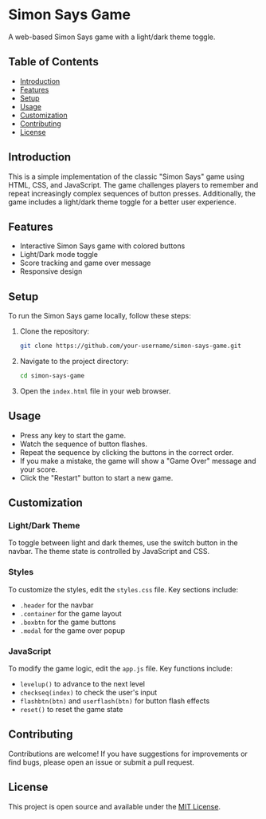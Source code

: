 # Simon Says Game

A web-based Simon Says game with a light/dark theme toggle.

## Table of Contents

- [Introduction](#introduction)
- [Features](#features)
- [Setup](#setup)
- [Usage](#usage)
- [Customization](#customization)
- [Contributing](#contributing)
- [License](#license)

## Introduction

This is a simple implementation of the classic "Simon Says" game using HTML, CSS, and JavaScript. The game challenges players to remember and repeat increasingly complex sequences of button presses. Additionally, the game includes a light/dark theme toggle for a better user experience.

## Features

- Interactive Simon Says game with colored buttons
- Light/Dark mode toggle
- Score tracking and game over message
- Responsive design

## Setup

To run the Simon Says game locally, follow these steps:

1. Clone the repository:
    ```bash
    git clone https://github.com/your-username/simon-says-game.git
    ```
2. Navigate to the project directory:
    ```bash
    cd simon-says-game
    ```
3. Open the `index.html` file in your web browser.

## Usage

- Press any key to start the game.
- Watch the sequence of button flashes.
- Repeat the sequence by clicking the buttons in the correct order.
- If you make a mistake, the game will show a "Game Over" message and your score.
- Click the "Restart" button to start a new game.

## Customization

### Light/Dark Theme

To toggle between light and dark themes, use the switch button in the navbar. The theme state is controlled by JavaScript and CSS.

### Styles

To customize the styles, edit the `styles.css` file. Key sections include:

- `.header` for the navbar
- `.container` for the game layout
- `.boxbtn` for the game buttons
- `.modal` for the game over popup

### JavaScript

To modify the game logic, edit the `app.js` file. Key functions include:

- `levelup()` to advance to the next level
- `checkseq(index)` to check the user's input
- `flashbtn(btn)` and `userflash(btn)` for button flash effects
- `reset()` to reset the game state

## Contributing

Contributions are welcome! If you have suggestions for improvements or find bugs, please open an issue or submit a pull request.

## License

This project is open source and available under the [MIT License](LICENSE).
